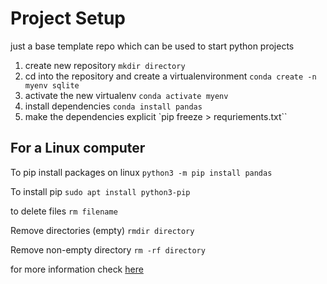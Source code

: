 # Project Setup
just a base template repo which can be used to start python projects

1. create new repository ``mkdir directory``
2. cd into the repository and create a virtualenvironment ``conda create -n myenv sqlite``
3. activate the new virtualenv ``conda activate myenv``
4. install dependencies ``conda install pandas``
5. make the dependencies explicit `pip freeze > requriements.txt``


## For a Linux computer

To pip install packages on linux 
``python3 -m pip install pandas``

To install pip 
``sudo apt install python3-pip``

to delete files
``rm filename``  

Remove directories (empty)
``rmdir directory``

Remove non-empty directory
``rm -rf directory``

for more information check [here](https://github.com/kesler20/Config_settings/blob/master/Linux/Linux.md)
